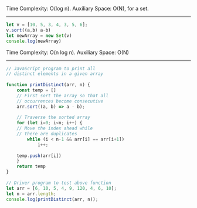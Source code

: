 Time Complexity: O(log n).
Auxiliary Space: O(N), for a set.

------------------------------------------

```js
let v = [10, 5, 3, 4, 3, 5, 6];
v.sort((a,b) a-b)
let newArray = new Set(v)
console.log(newArray)

```

Time Complexity: O(n log n).
Auxiliary Space: O(N)


------------------------------------------


```js
// JavaScript program to print all
// distinct elements in a given array
 
function printDistinct(arr, n) {
    const temp = []
    // First sort the array so that all
    // occurrences become consecutive
    arr.sort((a, b) => a - b);
 
    // Traverse the sorted array
    for (let i=0; i<n; i++) {
    // Move the index ahead while
    // there are duplicates
        while (i < n-1 && arr[i] == arr[i+1])
            i++;
 
    temp.push(arr[i])
    }
    return temp
}
 
// Driver program to test above function
let arr = [6, 10, 5, 4, 9, 120, 4, 6, 10];
let n = arr.length;
console.log(printDistinct(arr, n));
 

```